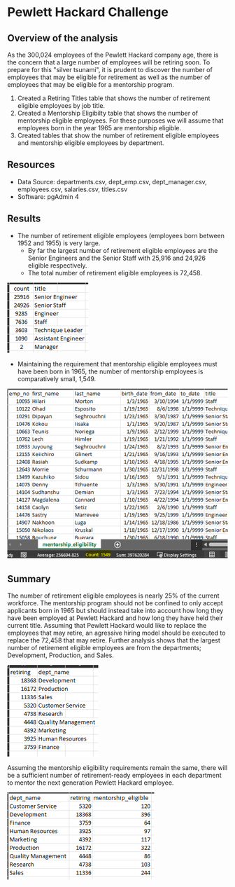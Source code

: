 # Pewlett Hackard Challenge

## Overview of the analysis
As the 300,024 employees of the Pewlett Hackard company age, there is the concern that a large number of employees will be retiring soon.  To prepare for this "silver tsunami", it is prudent to discover the number of employees that may be eligible for retirement as well as the number of employees that may be eligible for a mentorship program. 

1. Created a Retiring Titles table that shows the number of retirement eligible employees by job title. 
2. Created a Mentorship Eligibilty table that shows the number of mentorship eligible employees.  For these purposes we will assume that employees born in the year 1965 are mentorship eligible.
3. Created tables that show the number of retirement eligible employees and mentorship eligible employees by department.

## Resources
- Data Source: departments.csv, dept_emp.csv, dept_manager.csv, employees.csv, salaries.csv, titles.csv
- Software: pgAdmin 4

## Results
* The number of retirement eligible employees (employees born between 1952 and 1955) is very large.
	*  By far the largest number of retirement eligible employees are the Senior Engineers and the Senior Staff with 25,916 and 24,926 eligible respectively.
	* The total number of retirement eligible employees is 72,458.
	
![Retiring Titles](https://github.com/BlazeMedina/Pewlett-Hackard-Analysis/blob/main/queries/retiring_titles.png)

* Maintaining the requirement that mentorship eligible employees must have been born in 1965, the number of mentorship employees is comparatively small, 1,549.

![Mentorship Eligibility](https://github.com/BlazeMedina/Pewlett-Hackard-Analysis/blob/main/queries/mentorship_eligibility.png)
## Summary
The number of retirement eligible employees is nearly 25% of the current workforce.  The mentorship program should not be confined to only accept applicants born in 1965 but should instead take into account how long they have been employed at Pewlett Hackard and how long they have held their current title.  Assuming that Pewlett Hackard would like to replace the employees that may retire, an agressive hiring model should be executed to replace the 72,458 that may retire.  Further analysis shows that the largest number of retirement eligible employees are from the departments; Development, Production, and Sales.

![Department Retiring](https://github.com/BlazeMedina/Pewlett-Hackard-Analysis/blob/main/queries/dept_retiring.png)

Assuming the mentorship eligibility requirements remain the same, there will be a sufficient number of retirement-ready employees in each department to mentor the next generation Pewlett Hackard employee.

![Department Retiring vs Department Mentorship Eligible](https://github.com/BlazeMedina/Pewlett-Hackard-Analysis/blob/main/queries/dept_ret_vs_ment.png)
